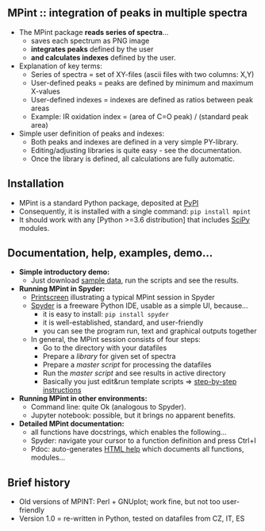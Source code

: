 MPint :: integration of peaks in multiple spectra
-------------------------------------------------

* The MPint package **reads series of spectra**...
	* saves each spectrum as PNG image
	* **integrates peaks** defined by the user
	* **and calculates indexes** defined by the user.
* Explanation of key terms:
	* Series of spectra = set of XY-files (ascii files with two columns: X,Y)
	* User-defined peaks = peaks are defined by minimum and maximum X-values
	* User-defined indexes = indexes are defined as ratios between peak areas
	* Example: IR oxidation index = (area of C=O peak) / (standard peak area)
* Simple user definition of peaks and indexes:
	* Both peaks and indexes are defined in a very simple PY-library.
    * Editing/adjusting libraries is quite easy - see the documentation.
	* Once the library is defined, all calculations are fully automatic.

Installation
------------

* MPint is a standard Python package, deposited at
  [PyPI](http://pypi.org/project/mpint)
* Consequently, it is installed with a single command: `pip install mpint`
* It should work with any [Python >=3.6 distribution] that includes
  [SciPy](https://www.scipy.org/) modules.

Documentation, help, examples, demo...
--------------------------------------

* **Simple introductory demo:**
	* Just download [sample data](./demo), run the scripts and see the results.
* **Running MPint in Spyder:**
	* [Printscreen](./images/mpint-in-spyder.png)
	  illustrating a typical MPint session in Spyder
	* [Spyder](https://www.spyder-ide.org/)
	  is a freeware Python IDE, usable as a simple UI, because...
		* it is easy to install: `pip install spyder`
		* it is well-established, standard, and user-friendly
		* you can see the program run, text and graphical outputs together
	* In general, the MPint session consists of four steps:
		* Go to the directory with your datafiles
		* Prepare a *library* for given set of spectra
		* Prepare a *master script* for processing the datafiles
		* Run the *master script* and see results in active directory
		* Basically you just edit&run template scripts
		  &rArr; [step-by-step instructions](./run_in_spyder/spyder.md) 
* **Running MPint in other environments:**
	* Command line: quite Ok (analogous to Spyder).
	* Jupyter notebook: possible, but it brings no apparent benefits.
* **Detailed MPint documentation:**
	* all functions have docstrings, which enables the following...
	* Spyder: navigate your cursor to a function definition and press Ctrl+I
	* Pdoc: auto-generates
	  [HTML help](./pdoc.html/mpint/index.html)
	  which documents all functions, modules...

Brief history
-------------

* Old versions of MPINT: Perl + GNUplot; work fine, but not too user-friendly 
* Version 1.0 = re-written in Python, tested on datafiles from CZ, IT, ES
